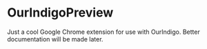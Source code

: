 # OurIndigoPreview

Just a cool Google Chrome extension for use with OurIndigo. Better documentation will be made later.
